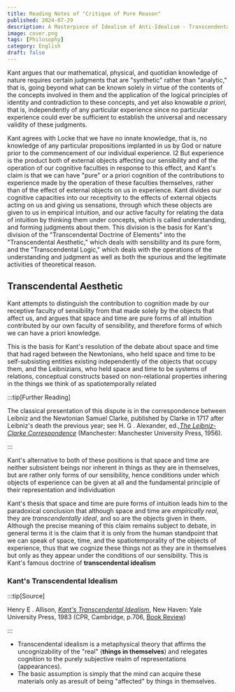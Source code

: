 ```yaml
---
title: Reading Notes of "Critique of Pure Reason"
published: 2024-07-29
description: A Masterpiece of Idealism of Anti-Idealism - Transcendental Idealism
image: cover.png
tags: [Philosophy]
category: English
draft: false 
---
```


Kant argues that our mathematical, physical, and quotidian knowledge of nature requires certain judgments that are
"synthetic" rather than "analytic," that is, going beyond what can be known solely in virtue of the contents of the
concepts involved in them and the application of the logical principles of identity and contradiction to these concepts,
and yet also knowable _a priori_, that is, independently of any particular experience since no particular experience
could ever be sufficient to establish the universal and necessary validity of these judgments.

Kant agrees with Locke that we have no innate knowledge, that is, no knowledge of any particular propositions
implanted in us by God or nature prior to the commencement of our individual experience. I2 But experience is the
product both of external objects affecting our sensibility and of the operation of our cognitive faculties in response
to this effect, and Kant's claim is that we can have "pure" or a priori cognition of the contributions to experience
made by the operation of these faculties themselves, rather than of the effect of external objects on us in experience.
Kant divides our cognitive capacities into our receptivity to the effects of external objects acting on us and giving us
sensations, through which these objects are given to us in empirical intuition, and our active faculty for relating the
data of intuition by thinking them under concepts, which is called understanding, and forming judgments about them. This
division is the basis for Kant's division of the "Transcendental Doctrine of Elements" into the
"Transcendental Aesthetic," which deals with sensibility and its pure form, and the "Transcendental Logic," which
deals with the operations of the understanding and judgment as well as both the spurious and the legitimate activities
of theoretical reason.

Transcendental Aesthetic
------------------------

Kant attempts to distinguish the contribution to cognition made by our receptive faculty of sensibility from that made
solely by the objects that affect us, and argues that space and time are pure forms of all intuition contributed by our
own faculty of sensibility, and therefore forms of which we can have a priori knowledge.

This is the basis for Kant's resolution of the debate about space and time that had raged between the Newtonians, who
held space and time to be self-subsisting entities existing independently of the objects that occupy them, and the
Leibnizians, who held space and time to be systems of relations, conceptual constructs based on non-relational
properties inhering in the things we think of as spatiotemporally related

:::tip[Further Reading]

The classical presentation of this dispute is in the correspondence between Leibniz and the Newtonian Samuel Clarke,
published by Clarke in 1717 after Leibniz's death the previous year; see H. G . Alexander, ed.,[_The Leibniz-Clarke
Correspondence_](https://archive.org/details/leibnizclarkecor00clar/mode/2up) (Manchester: Manchester University
Press, 1956).

:::

Kant's alternative to both of these positions is that space and time are neither subsistent beings nor inherent in
things as they are in themselves, but are rather only forms of our sensibility, hence conditions under which objects of
experience can be given at all and the fundamental
principle of their representation and individuation

Kant's thesis that space and time are pure forms of intuition leads him to the paradoxical conclusion that although
space and time are _empirically real_, they are _transcendentally ideal_, and so are the objects given in them. Although
the precise meaning of this claim remains subject to debate, in general terms it is the claim that it is only from
the human standpoint that we can speak of space, time, and the spatiotemporality of the objects of experience, thus
that we cognize these things not as they are in themselves but only as they appear under the conditions of our
sensibility. This is Kant's famous doctrine of __transcendental idealism__

### Kant's Transcendental Idealism

:::tip[Source]

Henry E . Allison, [_Kant's Transcendental Idealism_](https://archive.org/details/professor-henry-e.-allison-kants-transcendental-idealism-an-interpretation-and-defense/mode/2up), 
New Haven: Yale University Press, 1983 (CPR, Cambridge, p.706,
[Book Review](https://www.goodreads.com/book/show/80331.Kant_s_Transcendental_Idealism))

:::

- Transcendental idealism is a metaphysical theory that affirms the uncognizability of the "real" (__things in
  themselves__) and relegates cognition to the purely subjective realm of representations (appearances).
- The basic assumption is simply that the mind can acquire these materials only as aresult of being "affected"
  by things in themselves.
